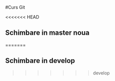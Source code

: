 #Curs Git

<<<<<<< HEAD
## Schimbare in master noua 
=======
## Schimbare in develop  
>>>>>>> develop
